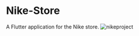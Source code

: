 # Nike-Store
A Flutter application for the Nike store.
![nikeproject](https://github.com/omidvkl/Nike-Store/assets/117024895/7926a756-f8fb-40ae-afba-2e6c463097c9)
